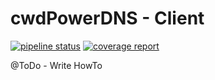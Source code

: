 cwdPowerDNS - Client
====================

[![pipeline status](https://gitlab.cwd.at/cwd/powerdns-client/badges/develop/pipeline.svg)](https://gitlab.cwd.at/cwd/powerdns-client/commits/develop) [![coverage report](https://gitlab.cwd.at/cwd/powerdns-client/badges/develop/coverage.svg)](https://gitlab.cwd.at/cwd/powerdns-client/commits/develop)

@ToDo - Write HowTo
